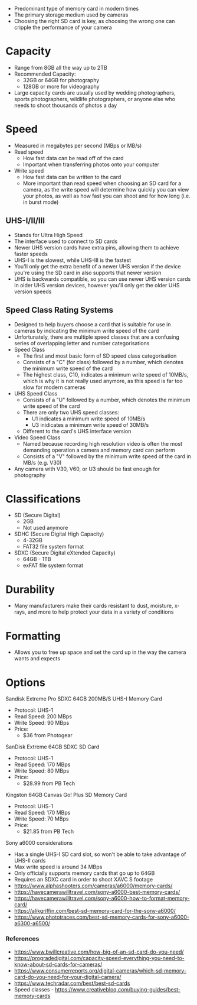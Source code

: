 - Predominant type of memory card in modern times
- The primary storage medium used by cameras
- Choosing the right SD card is key, as choosing the wrong one can cripple the performance of your camera

# Capacity

- Range from 8GB all the way up to 2TB
- Recommended Capacity:
	- 32GB or 64GB for photography
	- 128GB or more for videography
- Large capacity cards are usually used by wedding photographers, sports photographers, wildlife photographers, or anyone else who needs to shoot thousands of photos a day

# Speed

- Measured in megabytes per second (MBps or MB/s)
- Read speed
	- How fast data can be read off of the card
	- Important when transferring photos onto your computer
- Write speed
	- How fast data can be written to the card
	- More important than read speed when choosing an SD card for a camera, as the write speed will determine how quickly you can view your photos, as well as how fast you can shoot and for how long (i.e. in burst mode)

## UHS-I/II/III

- Stands for Ultra High Speed
- The interface used to connect to SD cards
- Newer UHS version cards have extra pins, allowing them to achieve faster speeds
- UHS-I is the slowest, while UHS-III is the fastest
- You'll only get the extra benefit of a newer UHS version if the device you're using the SD card in also supports that newer version
- UHS is backwards compatible, so you can use newer UHS version cards in older UHS version devices, however you'll only get the older UHS version speeds

## Speed Class Rating Systems

- Designed to help buyers choose a card that is suitable for use in cameras by indicating the minimum write speed of the card
- Unfortunately, there are multiple speed classes that are a confusing series of overlapping letter and number categorisations
- Speed Class
	- The first and most basic form of SD speed class categorisation
	- Consists of a "C" (for class) followed by a number, which denotes the minimum write speed of the card
	- The highest class, C10, indicates a minimum write speed of 10MB/s, which is why it is not really used anymore, as this speed is far too slow for modern cameras
- UHS Speed Class
	- Consists of a "U" followed by a number, which denotes the minimum write speed of the card
	- There are only two UHS speed classes:
		- U1 indicates a minimum write speed of 10MB/s
		- U3 inidicates a minimum write speed of 30MB/s
	- Different to the card's UHS interface version
- Video Speed Class 
	- Named because recording high resolution video is often the most demanding operation a camera and memory card can perform
	- Consists of a "V" followed by the minimum write speed of the card in MB/s (e.g. V30)
- Any camera with V30, V60, or U3 should be fast enough for photography

# Classifications

- SD (Secure Digital)
	- 2GB
	- Not used anymore
- SDHC (Secure Digital High Capacity)
	- 4-32GB
	- FAT32 file system format
- SDXC (Secure Digital eXtended Capacity)
	- 64GB - 1TB
	- exFAT file system format

# Durability

- Many manufacturers make their cards resistant to dust, moisture, x-rays, and more to help protect your data in a variety of conditions

# Formatting

- Allows you to free up space and set the card up in the way the camera wants and expects

# Options

Sandisk Extreme Pro SDXC 64GB 200MB/S UHS-I Memory Card
- Protocol: UHS-1
- Read Speed: 200 MBps
- Write Speed: 90 MBps
- Price:
	- $36 from Photogear

SanDisk Extreme 64GB SDXC SD Card
- Protocol: UHS-1
- Read Speed: 170 MBps
- Write Speed: 80 MBps
- Price:
	- $28.99 from PB Tech

Kingston 64GB Canvas Go! Plus SD Memory Card
- Protocol: UHS-1
- Read Speed: 170 MBps
- Write Speed: 70 MBps
- Price: 
	- $21.85 from PB Tech

Sony a6000 considerations
- Has a single UHS-I SD card slot, so won't be able to take advantage of UHS-II cards
- Max write speed is around 34 MBps
- Only officially supports memory cards that go up to 64GB
- Requires an SDXC card in order to shoot XAVC S footage
- https://www.alphashooters.com/cameras/a6000/memory-cards/
- https://havecamerawilltravel.com/sony-a6000-best-memory-cards/
- https://havecamerawilltravel.com/sony-a6000-how-to-format-memory-card/
- https://alikgriffin.com/best-sd-memory-card-for-the-sony-a6000/
- https://www.phototraces.com/best-sd-memory-cards-for-sony-a6000-a6300-a6500/


### References

- https://www.bwillcreative.com/how-big-of-an-sd-card-do-you-need/
- https://progradedigital.com/capacity-speed-everything-you-need-to-know-about-sd-cards-for-cameras/
- https://www.consumerreports.org/digital-cameras/which-sd-memory-card-do-you-need-for-your-digital-camera/
- https://www.techradar.com/best/best-sd-cards
- Speed classes - https://www.creativebloq.com/buying-guides/best-memory-cards

